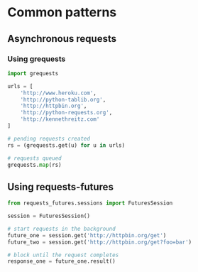 # Common patterns

## Asynchronous requests

### Using grequests

```python
import grequests

urls = [
    'http://www.heroku.com',
    'http://python-tablib.org',
    'http://httpbin.org',
    'http://python-requests.org',
    'http://kennethreitz.com'
]

# pending requests created
rs = (grequests.get(u) for u in urls)

# requests queued
grequests.map(rs)
```

## Using requests-futures

```python
from requests_futures.sessions import FuturesSession

session = FuturesSession()

# start requests in the background
future_one = session.get('http://httpbin.org/get')
future_two = session.get('http://httpbin.org/get?foo=bar')

# block until the request completes
response_one = future_one.result()
```
